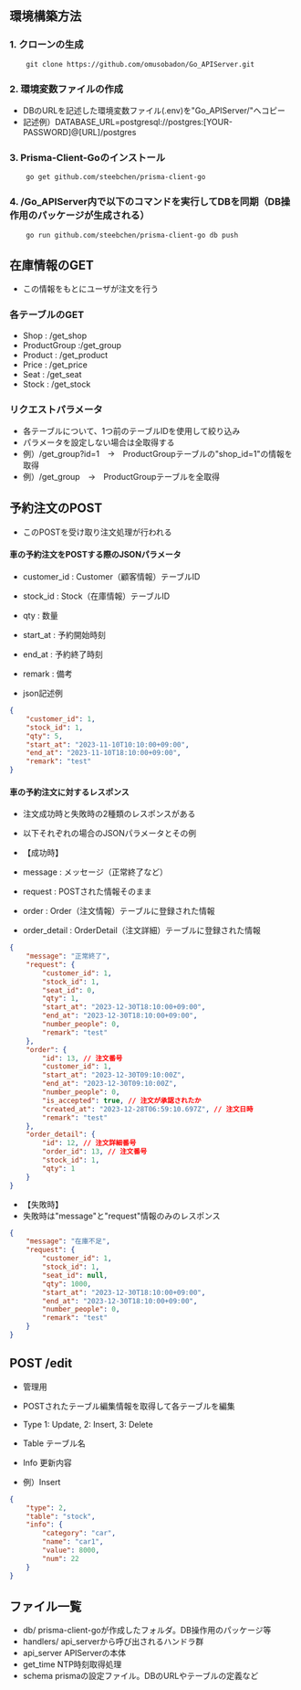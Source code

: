 ## 環境構築方法
### 1. クローンの生成
```shell
    git clone https://github.com/omusobadon/Go_APIServer.git
```
### 2. 環境変数ファイルの作成
- DBのURLを記述した環境変数ファイル(.env)を"Go_APIServer/"へコピー
- 記述例）DATABASE_URL=postgresql://postgres:[YOUR-PASSWORD]@[URL]/postgres

### 3. Prisma-Client-Goのインストール
```shell
    go get github.com/steebchen/prisma-client-go
```

### 4. /Go_APIServer内で以下のコマンドを実行してDBを同期（DB操作用のパッケージが生成される）
```shell
    go run github.com/steebchen/prisma-client-go db push
```

## 在庫情報のGET
- この情報をもとにユーザが注文を行う

### 各テーブルのGET
- Shop :        /get_shop
- ProductGroup :/get_group
- Product :     /get_product
- Price :       /get_price
- Seat :        /get_seat
- Stock :       /get_stock

### リクエストパラメータ
- 各テーブルについて、1つ前のテーブルIDを使用して絞り込み
- パラメータを設定しない場合は全取得する
- 例）/get_group?id=1　→　ProductGroupテーブルの"shop_id=1"の情報を取得
- 例）/get_group　→　ProductGroupテーブルを全取得

## 予約注文のPOST
- このPOSTを受け取り注文処理が行われる

#### 車の予約注文をPOSTする際のJSONパラメータ
- customer_id   : Customer（顧客情報）テーブルID
- stock_id      : Stock（在庫情報）テーブルID
- qty           : 数量
- start_at      : 予約開始時刻
- end_at        : 予約終了時刻
- remark        : 備考

- json記述例
```json
{
    "customer_id": 1,
    "stock_id": 1,
    "qty": 5,
    "start_at": "2023-11-10T10:10:00+09:00",
    "end_at": "2023-11-10T18:10:00+09:00",
    "remark": "test"
}
```

#### 車の予約注文に対するレスポンス
- 注文成功時と失敗時の2種類のレスポンスがある
- 以下それぞれの場合のJSONパラメータとその例

- 【成功時】
- message       : メッセージ（正常終了など）
- request       : POSTされた情報そのまま
- order         : Order（注文情報）テーブルに登録された情報
- order_detail  : OrderDetail（注文詳細）テーブルに登録された情報

```json
{
    "message": "正常終了",
    "request": {
        "customer_id": 1,
        "stock_id": 1,
        "seat_id": 0,
        "qty": 1,
        "start_at": "2023-12-30T18:10:00+09:00",
        "end_at": "2023-12-30T18:10:00+09:00",
        "number_people": 0,
        "remark": "test"
    },
    "order": {
        "id": 13, // 注文番号
        "customer_id": 1,
        "start_at": "2023-12-30T09:10:00Z",
        "end_at": "2023-12-30T09:10:00Z",
        "number_people": 0,
        "is_accepted": true, // 注文が承認されたか
        "created_at": "2023-12-28T06:59:10.697Z", // 注文日時
        "remark": "test"
    },
    "order_detail": {
        "id": 12, // 注文詳細番号
        "order_id": 13, // 注文番号
        "stock_id": 1,
        "qty": 1
    }
}
```

- 【失敗時】
- 失敗時は"message"と"request"情報のみのレスポンス

```json
{
    "message": "在庫不足",
    "request": {
        "customer_id": 1,
        "stock_id": 1,
        "seat_id": null,
        "qty": 1000,
        "start_at": "2023-12-30T18:10:00+09:00",
        "end_at": "2023-12-30T18:10:00+09:00",
        "number_people": 0,
        "remark": "test"
    }
}
```

## POST /edit
- 管理用
- POSTされたテーブル編集情報を取得して各テーブルを編集
- Type  1: Update, 2: Insert, 3: Delete
- Table テーブル名
- Info  更新内容

- 例）Insert
```json
{
    "type": 2,
    "table": "stock",
    "info": {
        "category": "car",
        "name": "car1",
        "value": 8000,
        "num": 22
    }
}
```

## ファイル一覧
- db/           prisma-client-goが作成したフォルダ。DB操作用のパッケージ等
- handlers/     api_serverから呼び出されるハンドラ群
- api_server    APIServerの本体
- get_time      NTP時刻取得処理
- schema        prismaの設定ファイル。DBのURLやテーブルの定義など